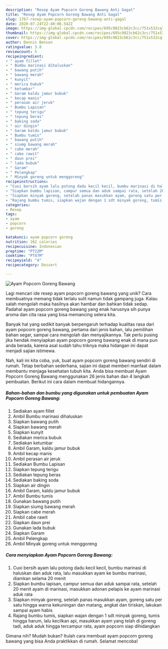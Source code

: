 ```yaml
---
description: "Resep Ayam Popcorn Goreng Bawang Anti Gagal"
title: "Resep Ayam Popcorn Goreng Bawang Anti Gagal"
slug: 1767-resep-ayam-popcorn-goreng-bawang-anti-gagal
date: 2020-07-24T22:40:06.542Z
image: https://img-global.cpcdn.com/recipes/695c9023cb62c3cc/751x532cq70/ayam-popcorn-goreng-bawang-foto-resep-utama.jpg
thumbnail: https://img-global.cpcdn.com/recipes/695c9023cb62c3cc/751x532cq70/ayam-popcorn-goreng-bawang-foto-resep-utama.jpg
cover: https://img-global.cpcdn.com/recipes/695c9023cb62c3cc/751x532cq70/ayam-popcorn-goreng-bawang-foto-resep-utama.jpg
author: Dennis Benson
ratingvalue: 3.8
reviewcount: 5
recipeingredient:
- " ayam fillet"
- " Bumbu marinasi dihaluskan"
- " bawang putih"
- " bawang merah"
- " kunyit"
- " merica bubuk"
- " ketumbar"
- " Garam kaldu jamur bubuk"
- " kecap manis"
- " perasan air jeruk"
- " Bumbu Lapisan"
- " tepung terigu"
- " tepung beras"
- " baking soda"
- " air dingin"
- " Garam kaldu jamur bubuk"
- " Bumbu tumis"
- " bawang putih"
- " siumg bawang merah"
- " cabe merah"
- " cabe rawit"
- " daun prei"
- " lada bubuk"
- " Garam"
- " Pelengkap"
- " Minyak goreng untuk menggoreng"
recipeinstructions:
- "Cuxi bersih ayam lalu potong dadu kecil kecil, bumbu marinasi di haluskan dan aduk rata, lalu masukkan ayam ke bumbu marinasi, diamkan selama 20 menit"
- "Siapkan bumbu lapisan, campur semua dan aduk sampai rata, setelah 20 menit ayam di marinasi, masukkan adonan pelapis ke ayam marinasi aduk rata"
- "Siapkan minyak goreng, setelah panas masukkan ayam, goreng satu per satu hingga warna kekuningan dan matang, angkat dan tiriskan, lakukan sampai ayam habis"
- "Rajang bumbu tumis, siapkan wajan dengan 1 sdt minyak goreng, tumis hingga harum, lalu kecilkan api, masukkan ayam yang telah di goreng tadi, aduk aduk hingga tercampur rata, ayam popcorn siap dihidangkan"
categories:
- Resep
tags:
- ayam
- popcorn
- goreng

katakunci: ayam popcorn goreng 
nutrition: 262 calories
recipecuisine: Indonesian
preptime: "PT22M"
cooktime: "PT47M"
recipeyield: "4"
recipecategory: Dessert

---
```



![Ayam Popcorn Goreng Bawang](https://img-global.cpcdn.com/recipes/695c9023cb62c3cc/751x532cq70/ayam-popcorn-goreng-bawang-foto-resep-utama.jpg)

Lagi mencari ide resep ayam popcorn goreng bawang yang unik? Cara membuatnya memang tidak terlalu sulit namun tidak gampang juga. Kalau salah mengolah maka hasilnya akan hambar dan bahkan tidak sedap. Padahal ayam popcorn goreng bawang yang enak harusnya sih punya aroma dan cita rasa yang bisa memancing selera kita.

Banyak hal yang sedikit banyak berpengaruh terhadap kualitas rasa dari ayam popcorn goreng bawang, pertama dari jenis bahan, lalu pemilihan bahan segar, sampai cara mengolah dan menyajikannya. Tak perlu pusing jika hendak menyiapkan ayam popcorn goreng bawang enak di mana pun anda berada, karena asal sudah tahu triknya maka hidangan ini dapat menjadi sajian istimewa.




Nah, kali ini kita coba, yuk, buat ayam popcorn goreng bawang sendiri di rumah. Tetap berbahan sederhana, sajian ini dapat memberi manfaat dalam membantu menjaga kesehatan tubuh kita. Anda bisa membuat Ayam Popcorn Goreng Bawang menggunakan 26 jenis bahan dan 4 langkah pembuatan. Berikut ini cara dalam membuat hidangannya.

<!--inarticleads1-->

##### Bahan-bahan dan bumbu yang digunakan untuk pembuatan Ayam Popcorn Goreng Bawang:

1. Sediakan  ayam fillet
1. Ambil  Bumbu marinasi dihaluskan
1. Siapkan  bawang putih
1. Siapkan  bawang merah
1. Siapkan  kunyit
1. Sediakan  merica bubuk
1. Sediakan  ketumbar
1. Ambil  Garam, kaldu jamur bubuk
1. Ambil  kecap manis
1. Ambil  perasan air jeruk
1. Sediakan  Bumbu Lapisan
1. Siapkan  tepung terigu
1. Sediakan  tepung beras
1. Sediakan  baking soda
1. Siapkan  air dingin
1. Ambil  Garam, kaldu jamur bubuk
1. Ambil  Bumbu tumis
1. Gunakan  bawang putih
1. Siapkan  siumg bawang merah
1. Siapkan  cabe merah
1. Ambil  cabe rawit
1. Siapkan  daun prei
1. Gunakan  lada bubuk
1. Siapkan  Garam
1. Ambil  Pelengkap
1. Ambil  Minyak goreng untuk menggoreng




<!--inarticleads2-->

##### Cara menyiapkan Ayam Popcorn Goreng Bawang:

1. Cuxi bersih ayam lalu potong dadu kecil kecil, bumbu marinasi di haluskan dan aduk rata, lalu masukkan ayam ke bumbu marinasi, diamkan selama 20 menit
1. Siapkan bumbu lapisan, campur semua dan aduk sampai rata, setelah 20 menit ayam di marinasi, masukkan adonan pelapis ke ayam marinasi aduk rata
1. Siapkan minyak goreng, setelah panas masukkan ayam, goreng satu per satu hingga warna kekuningan dan matang, angkat dan tiriskan, lakukan sampai ayam habis
1. Rajang bumbu tumis, siapkan wajan dengan 1 sdt minyak goreng, tumis hingga harum, lalu kecilkan api, masukkan ayam yang telah di goreng tadi, aduk aduk hingga tercampur rata, ayam popcorn siap dihidangkan




Gimana nih? Mudah bukan? Itulah cara membuat ayam popcorn goreng bawang yang bisa Anda praktikkan di rumah. Selamat mencoba!
